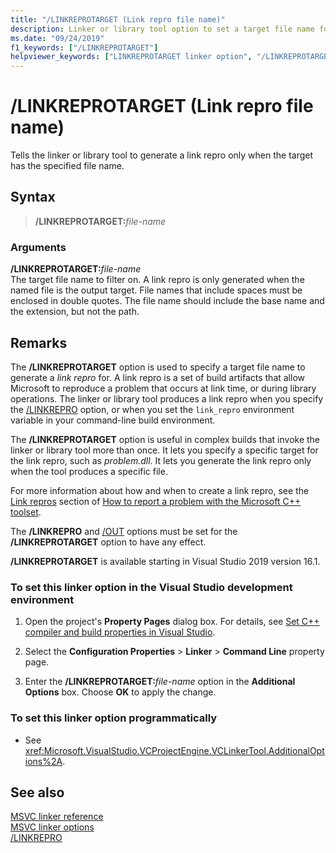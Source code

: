 ```yaml
---
title: "/LINKREPROTARGET (Link repro file name)"
description: Linker or library tool option to set a target file name for a link repro.
ms.date: "09/24/2019"
f1_keywords: ["/LINKREPROTARGET"]
helpviewer_keywords: ["LINKREPROTARGET linker option", "/LINKREPROTARGET linker option", "-LINKREPROTARGET linker option", "linker repro reporting"]
---
```

# /LINKREPROTARGET (Link repro file name)

Tells the linker or library tool to generate a link repro only when the target has the specified file name.

## Syntax

> **/LINKREPROTARGET:**_file-name_

### Arguments

**/LINKREPROTARGET:**_file-name_\
The target file name to filter on. A link repro is only generated when the named file is the output target. File names that include spaces must be enclosed in double quotes. The file name should include the base name and the extension, but not the path.

## Remarks

The **/LINKREPROTARGET** option is used to specify a target file name to generate a *link repro* for. A link repro is a set of build artifacts that allow Microsoft to reproduce a problem that occurs at link time, or during library operations. The linker or library tool produces a link repro when you specify the [/LINKREPRO](linkrepro.md) option, or when you set the `link_repro` environment variable in your command-line build environment.

The **/LINKREPROTARGET** option is useful in complex builds that invoke the linker or library tool more than once. It lets you specify a specific target for the link repro, such as *problem.dll*. It lets you generate the link repro only when the tool produces a specific file.

For more information about how and when to create a link repro, see the [Link repros](../../overview/how-to-report-a-problem-with-the-visual-cpp-toolset.md#link-repros) section of [How to report a problem with the Microsoft C++ toolset](../../overview/how-to-report-a-problem-with-the-visual-cpp-toolset.md).

The **/LINKREPRO** and  [/OUT](out-output-file-name.md) options must be set for the **/LINKREPROTARGET** option to have any effect.

**/LINKREPROTARGET** is available starting in Visual Studio 2019 version 16.1.

### To set this linker option in the Visual Studio development environment

1. Open the project's **Property Pages** dialog box. For details, see [Set C++ compiler and build properties in Visual Studio](../working-with-project-properties.md).

1. Select the **Configuration Properties** > **Linker** > **Command Line** property page.

1. Enter the **/LINKREPROTARGET:**_file-name_ option in the **Additional Options** box. Choose **OK** to apply the change.

### To set this linker option programmatically

- See <xref:Microsoft.VisualStudio.VCProjectEngine.VCLinkerTool.AdditionalOptions%2A>.

## See also

[MSVC linker reference](linking.md)\
[MSVC linker options](linker-options.md)\
[/LINKREPRO](linkrepro.md)
